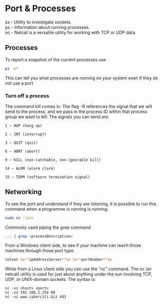 # Port & Processes

ss - Utility to investigate sockets.  
ps - Information about running processes.  
nc - Netcat is a versatile utility for working with TCP or UDP data.

## Processes 

To report a snapshot of the current processes use
```sh
ps -ef
```
This can tell you what processes are running on your system even if they
do not use a port


### Turn off a process

The command kill comes in. The flag -9 references the signal that we will send to the process, and
we pass in the process ID within that process group we want to kill. The signals you can send are:

    1 — HUP (hang up)

    2 — INT (interrupt)

    3 — QUIT (quit)

    6 — ABRT (abort)

    9 — KILL (non-catchable, non-ignorable kill)

    14 — ALRM (alarm clock)

    15 — TERM (software termination signal)


## Networking 

To see the port and understand if they are listening, it is possible to
run this command when a programme is running is running.

```sh
sudo ss -lptn
```

Commonly used piping the grep command

```sh
... | grep <processDescription>
```

From a Windows client side, to see if your machine can reach those
machines through those port type:

```sh
telnet \<**ipAddressServer**\> \<**portNumber**\>
```
While from a Linux client side you can use the “nc” command. The nc (or
netcat) utility is used for just about anything under the sun involving
TCP, UDP, or UNIX-domain sockets. The syntax is:

```
nc -vz <host> <port>  
nc -vz 192.168.2.254 80  
nc -vz www.cyberciti.biz 443
```
<!--  Script to show the footer   -->
<html>
<script
    src="https://code.jquery.com/jquery-3.3.1.js"
    integrity="sha256-2Kok7MbOyxpgUVvAk/HJ2jigOSYS2auK4Pfzbm7uH60="
    crossorigin="anonymous">
</script>
<script>
$(function(){
  $("#footer").load("../footers/footer_first_level_depth.html");
});
</script>
<body>
<div id="footer"></div>
</body>
</html>
